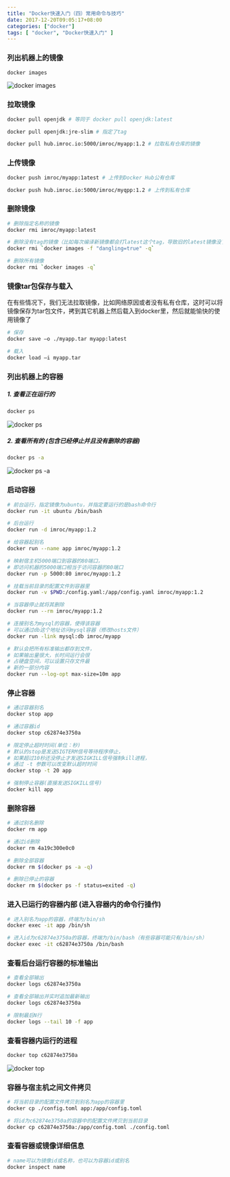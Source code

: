 ```yaml
---
title: "Docker快速入门（四）常用命令与技巧"
date: 2017-12-20T09:05:17+08:00
categories: ["docker"]
tags: [ "docker", "Docker快速入门" ]
---
```


### 列出机器上的镜像
``` sh
docker images
```
![docker images](https://res.cloudinary.com/imroc/image/upload/v1513675136/blog/docker/docker-images.png)

### 拉取镜像
``` sh
docker pull openjdk # 等同于 docker pull openjdk:latest

docker pull openjdk:jre-slim # 指定了tag

docker pull hub.imroc.io:5000/imroc/myapp:1.2 # 拉取私有仓库的镜像
```
### 上传镜像
``` sh
docker push imroc/myapp:1atest # 上传到Docker Hub公有仓库

docker push hub.imroc.io:5000/imroc/myqpp:1.2 # 上传到私有仓库
```

### 删除镜像
``` sh
# 删除指定名称的镜像
docker rmi imroc/myapp:latest

# 删除没有tag的镜像（比如每次编译新镜像都会打latest这个tag，导致旧的latest镜像没了tag）
docker rmi `docker images -f "dangling=true" -q`

# 删除所有镜像
docker rmi `docker images -q`
```

### 镜像tar包保存与载入
在有些情况下，我们无法拉取镜像，比如网络原因或者没有私有仓库，这时可以将镜像保存为tar包文件，拷到其它机器上然后载入到docker里，然后就能愉快的使用镜像了
``` sh
# 保存
docker save –o ./myapp.tar myapp:latest

# 载入
docker load —i myapp.tar
```


### 列出机器上的容器
##### 1. 查看正在运行的
  
``` sh
docker ps
```
![docker ps](https://res.cloudinary.com/imroc/image/upload/v1513687714/blog/docker/docker-ps.png)
  
##### 2. 查看所有的 (包含已经停止并且没有删除的容器)

``` sh
docker ps -a
```
![docker ps -a](https://res.cloudinary.com/imroc/image/upload/v1513688020/blog/docker/docker-ps-a.png)
  
### 启动容器
``` sh
# 前台运行，指定镜像为ubuntu，并指定要运行的是bash命令行
docker run -it ubuntu /bin/bash 

# 后台运行
docker run -d imroc/myapp:1.2 

# 给容器起别名
docker run --name app imroc/myapp:1.2 

# 映射宿主机5000端口到容器的80端口，
# 即访问机器的5000端口相当于访问容器的80端口
docker run -p 5000:80 imroc/myapp:1.2 

# 挂载当前目录的配置文件到容器里
docker run -v $PWD:/config.yaml:/app/config.yaml imroc/myapp:1.2 

# 当容器停止就将其删除
docker run --rm imroc/myapp:1.2

# 连接别名为mysql的容器，使得该容器
# 可以通过db这个地址访问mysql容器（修改hosts文件）
docker run -link mysql:db imroc/myapp

# 默认会把所有标准输出都存到文件，
# 如果输出量很大，长时间运行会很
# 占硬盘空间，可以设置只存文件最
# 新的一部分内容
docker run --log-opt max-size=10m app
```

### 停止容器
``` sh
# 通过容器别名
docker stop app

# 通过容器id
docker stop c62874e3750a

# 限定停止超时时间(单位：秒)
# 默认的stop是发送SIGTERM信号等待程序停止，
# 如果超过10秒还没停止才发送SIGKILL信号强制kill进程，
# 通过 -t 参数可以改变默认超时时间
docker stop -t 20 app

# 强制停止容器(直接发送SIGKILL信号)
docker kill app
```

### 删除容器
``` sh
# 通过别名删除
docker rm app

# 通过id删除
docker rm 4a19c300e0c0

# 删除全部容器
docker rm $(docker ps -a -q)

# 删除已停止的容器
docker rm $(docker ps -f status=exited -q)
```

### 进入已运行的容器内部 (进入容器内的命令行操作)
``` sh
# 进入别名为app的容器，终端为/bin/sh
docker exec -it app /bin/sh

# 进入id为c62874e3750a的容器，终端为/bin/bash（有些容器可能只有/bin/sh）
docker exec -it c62874e3750a /bin/bash
```

### 查看后台运行容器的标准输出
``` sh
# 查看全部输出
docker logs c62874e3750a

# 查看全部输出并实时追加最新输出
docker logs c62874e3750a

# 限制最后N行
docker logs --tail 10 -f app
```

### 查看容器内运行的进程
``` sh
docker top c62874e3750a
```
![docker top](https://res.cloudinary.com/imroc/image/upload/v1513738482/blog/docker/docker-top.png)

### 容器与宿主机之间文件拷贝
``` sh
# 将当前目录的配置文件拷贝到别名为app的容器里
docker cp ./config.toml app:/app/config.toml

# 将id为c62874e3750a的容器中的配置文件拷贝到当前目录
docker cp c62874e3750a:/app/config.toml ./config.toml
```

### 查看容器或镜像详细信息
``` sh
# name可以为镜像id或名称，也可以为容器id或别名
docker inspect name
```
